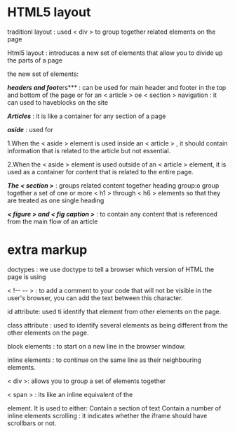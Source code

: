 # HTML5 layout
traditionl layout : used < div > to group together related elements on the page

Html5 layout : introduces a new set of elements that allow you to divide up the parts of a page

the new set of elements:

***headers and foot***ers*** : can be used for main header and footer in the top and bottom of the page or for an < article > oe < section > navigation : it can used to haveblocks on the site

***Articles*** : it is like a container for any section of a page

***aside*** : used for

1.When the < aside > element is used inside an < article > , it should contain information that is related to the article but not essential.

2.When the < aside > element is used outside of an < article > element, it is used as a container for content that is related to the entire page.

***The < section >*** : groups related content together heading group:o group together a set of one or more < h1 > through < h6 > elements so that they are treated as one single heading

***< figure > and < fig caption >*** : to contain any content that is referenced from the main flow of an article

# extra markup
doctypes : we use doctype to tell a browser which version of HTML the page is using

< !-- -- > : to add a comment to your code that will not be visible in the user's browser, you can add the text between this character.

id attribute: used ti identify that element from other elements on the page.

class attribute : used to identify several elements as being different from the other elements on the page.

block elements : to start on a new line in the browser window.

inline elements : to continue on the same line as their neighbouring elements.

< div >: allows you to group a set of elements together

< span > : its like an inline equivalent of the

element. It is used to either: Contain a section of text
Contain a number of inline elements
scrolling : it indicates whether the iframe should have scrollbars or not.

